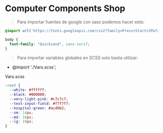 # Computer Components Shop

> Para importar fuentes de google con sass podemos hacer esto:

```scss
@import url('https://fonts.googleapis.com/css2?family=Press+Start+2P&family=Quicksand:wght@300;400;500;600;700&display=swap');

body {
  font-family: "Quicksand", sans-serif;
}
```

> Para importar variables globales en SCSS solo basta utilizar:

- @import './Vars.scss';

Vars.scss

```scss
:root {
  --white: #ffffff;
  --black: #000000;
  --very-light-pink: #c7c7c7;
  --text-input-field: #f7f7f7;
  --hospital-green: #acd9b2;
  --sm: 14px;
  --md: 16px;
  --lg: 18px;
}
```
